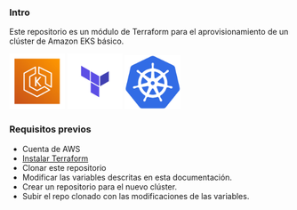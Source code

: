 ### Intro

Este repositorio es un módulo de Terraform para el aprovisionamiento de un clúster de Amazon EKS básico.

<img src="images/eks_logo.png" width="100"/>
<img src="images/terraform_logo.png" width="100"/>
<img src="images/kubernetes_logo.png" width="100"/>

### Requisitos previos

- Cuenta de AWS
- [Instalar Terraform](https://developer.hashicorp.com/terraform/downloads)
- Clonar este repositorio
- Modificar las variables descritas en esta documentación.
- Crear un repositorio para el nuevo clúster.
- Subir el repo clonado con las modificaciones de las variables.
